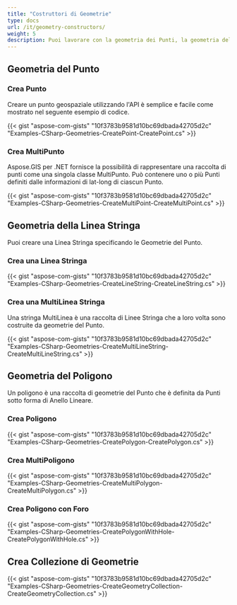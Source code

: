```yaml
---
title: "Costruttori di Geometrie"
type: docs
url: /it/geometry-constructors/
weight: 5
description: Puoi lavorare con la geometria dei Punti, la geometria delle Linee Stringa, la geometria dei Poligoni e costruire Collezioni di Geometrie con la libreria GIS C# .
---
```


## **Geometria del Punto**
### **Crea Punto**
Creare un punto geospaziale utilizzando l'API è semplice e facile come mostrato nel seguente esempio di codice.

{{< gist "aspose-com-gists" "10f3783b9581d10bc69dbada42705d2c" "Examples-CSharp-Geometries-CreatePoint-CreatePoint.cs" >}}
### **Crea MultiPunto**
Aspose.GIS per .NET fornisce la possibilità di rappresentare una raccolta di punti come una singola classe MultiPunto. Può contenere uno o più Punti definiti dalle informazioni di lat-long di ciascun Punto.

{{< gist "aspose-com-gists" "10f3783b9581d10bc69dbada42705d2c" "Examples-CSharp-Geometries-CreateMultiPoint-CreateMultiPoint.cs" >}}
## **Geometria della Linea Stringa**
Puoi creare una Linea Stringa specificando le Geometrie del Punto.
### **Crea una Linea Stringa**
{{< gist "aspose-com-gists" "10f3783b9581d10bc69dbada42705d2c" "Examples-CSharp-Geometries-CreateLineString-CreateLineString.cs" >}}
### **Crea una MultiLinea Stringa**
Una stringa MultiLinea è una raccolta di Linee Stringa che a loro volta sono costruite da geometrie del Punto.

{{< gist "aspose-com-gists" "10f3783b9581d10bc69dbada42705d2c" "Examples-CSharp-Geometries-CreateMultiLineString-CreateMultiLineString.cs" >}}
## **Geometria del Poligono**
Un poligono è una raccolta di geometrie del Punto che è definita da Punti sotto forma di Anello Lineare.
### **Crea Poligono**
{{< gist "aspose-com-gists" "10f3783b9581d10bc69dbada42705d2c" "Examples-CSharp-Geometries-CreatePolygon-CreatePolygon.cs" >}}
### **Crea MultiPoligono**
{{< gist "aspose-com-gists" "10f3783b9581d10bc69dbada42705d2c" "Examples-CSharp-Geometries-CreateMultiPolygon-CreateMultiPolygon.cs" >}}
### **Crea Poligono con Foro**
{{< gist "aspose-com-gists" "10f3783b9581d10bc69dbada42705d2c" "Examples-CSharp-Geometries-CreatePolygonWithHole-CreatePolygonWithHole.cs" >}}
## **Crea Collezione di Geometrie**
{{< gist "aspose-com-gists" "10f3783b9581d10bc69dbada42705d2c" "Examples-CSharp-Geometries-CreateGeometryCollection-CreateGeometryCollection.cs" >}}
